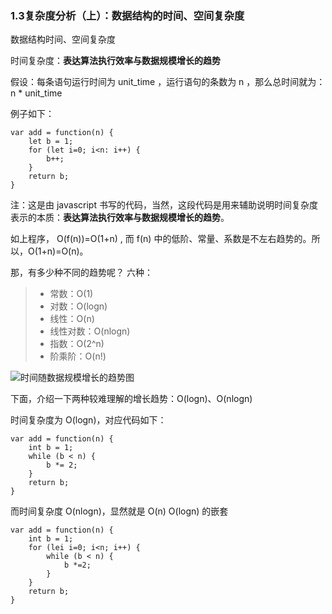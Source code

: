 ### 1.3复杂度分析（上）：数据结构的时间、空间复杂度

数据结构时间、空间复杂度

时间复杂度：**表达算法执行效率与数据规模增长的趋势**

假设：每条语句运行时间为 unit_time ，运行语句的条数为 n ，那么总时间就为：n * unit_time

例子如下：


```
var add = function(n) {
    let b = 1;
    for (let i=0; i<n: i++) {
        b++;
    }
    return b;
}
```

注：这是由 javascript 书写的代码，当然，这段代码是用来辅助说明时间复杂度表示的本质：**表达算法执行效率与数据规模增长的趋势**。

如上程序， O(f(n))=O(1+n) , 而 f(n) 中的低阶、常量、系数是不左右趋势的。所以，O(1+n)=O(n)。

那，有多少种不同的趋势呢？
六种：

> * 常数：O(1)
> * 对数：O(logn)
> * 线性：O(n)
> * 线性对数：O(nlogn)
> * 指数：O(2^n)
> * 阶乘阶：O(n!)

![时间随数据规模增长的趋势图](https://static001.geekbang.org/resource/image/49/04/497a3f120b7debee07dc0d03984faf04.jpg)

下面，介绍一下两种较难理解的增长趋势：O(logn)、O(nlogn)

时间复杂度为 O(logn)，对应代码如下：

```
var add = function(n) {
    int b = 1;
    while (b < n) {
        b *= 2;
    }
    return b;
}
````

而时间复杂度 O(nlogn)，显然就是 O(n) O(logn) 的嵌套

```
var add = function(n) {
    int b = 1;
    for (lei i=0; i<n; i++) {
        while (b < n) {
            b *=2;
        }
    }
    return b;
}
```